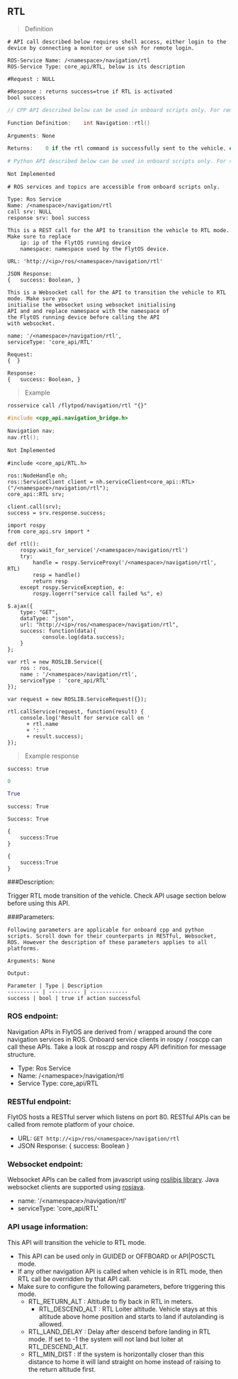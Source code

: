 ## RTL


> Definition

```shell
# API call described below requires shell access, either login to the device by connecting a monitor or use ssh for remote login.

ROS-Service Name: /<namespace>/navigation/rtl
ROS-Service Type: core_api/RTL, below is its description

#Request : NULL

#Response : returns success=true if RTL is activated
bool success
```

```cpp
// CPP API described below can be used in onboard scripts only. For remote scripts you can use http client libraries to call FlytOS REST endpoints from cpp.

Function Definition:    int Navigation::rtl()

Arguments: None

Returns:    0 if the rtl command is successfully sent to the vehicle, else returns 1.
```

```python
# Python API described below can be used in onboard scripts only. For remote scripts you can use http client libraries to call FlytOS REST endpoints from python.

Not Implemented
```

```python--ros
# ROS services and topics are accessible from onboard scripts only.

Type: Ros Service
Name: /<namespace>/navigation/rtl
call srv: NULL
response srv: bool success
```

```javascript--REST
This is a REST call for the API to transition the vehicle to RTL mode. Make sure to replace 
    ip: ip of the FlytOS running device
    namespace: namespace used by the FlytOS device.

URL: 'http://<ip>/ros/<namespace>/navigation/rtl'

JSON Response:
{   success: Boolean, }
```

```javascript--Websocket
This is a Websocket call for the API to transition the vehicle to RTL mode. Make sure you 
initialise the websocket using websocket initialising 
API and and replace namespace with the namespace of 
the FlytOS running device before calling the API 
with websocket.

name: '/<namespace>/navigation/rtl',
serviceType: 'core_api/RTL'

Request:
{  }

Response:
{   success: Boolean, }
```


> Example

```shell
rosservice call /flytpod/navigation/rtl "{}" 
```

```cpp
#include <cpp_api.navigation_bridge.h>

Navigation nav;
nav.rtl();
```

```python
Not Implemented
```

```cpp--ros
#include <core_api/RTL.h>

ros::NodeHandle nh;
ros::ServiceClient client = nh.serviceClient<core_api::RTL>("/<namespace>/navigation/rtl");
core_api::RTL srv;

client.call(srv);
success = srv.response.success;
```

```python--ros
import rospy
from core_api.srv import *

def rtl():
    rospy.wait_for_service('/<namespace>/navigation/rtl')
    try:
        handle = rospy.ServiceProxy('/<namespace>/navigation/rtl', RTL)
        resp = handle()
        return resp
    except rospy.ServiceException, e:
        rospy.logerr("service call failed %s", e)
```

```javascript--REST
$.ajax({
    type: "GET",
    dataType: "json",
    url: "http://<ip>/ros/<namespace>/navigation/rtl",  
    success: function(data){
           console.log(data.success);
    }
};
```

```javascript--Websocket
var rtl = new ROSLIB.Service({
    ros : ros,
    name : '/<namespace>/navigation/rtl',
    serviceType : 'core_api/RTL'
});

var request = new ROSLIB.ServiceRequest({});

rtl.callService(request, function(result) {
    console.log('Result for service call on '
      + rtl.name
      + ': '
      + result.success);
});
```


> Example response

```shell
success: true
```

```cpp
0
```

```python
True
```

```cpp--ros
success: True
```

```python--ros
Success: True
```

```javascript--REST
{
    success:True
}
```

```javascript--Websocket
{
    success:True
}
```





###Description:

Trigger RTL mode transition of the vehicle. Check API usage section below before using this API.

###Parameters:
    
    Following parameters are applicable for onboard cpp and python scripts. Scroll down for their counterparts in RESTful, Websocket, ROS. However the description of these parameters applies to all platforms. 
    
    Arguments: None
    
    Output:
    
    Parameter | Type | Description
    ---------- | ---------- | ------------
    success | bool | true if action successful

### ROS endpoint:
Navigation APIs in FlytOS are derived from / wrapped around the core navigation services in ROS. Onboard service clients in rospy / roscpp can call these APIs. Take a look at roscpp and rospy API definition for message structure. 

* Type: Ros Service</br> 
* Name: /\<namespace\>/navigation/rtl</br>
* Service Type: core_api/RTL

### RESTful endpoint:
FlytOS hosts a RESTful server which listens on port 80. RESTful APIs can be called from remote platform of your choice.

* URL: ``GET http://<ip>/ros/<namespace>/navigation/rtl``
* JSON Response:
{
    success: Boolean
}


### Websocket endpoint:
Websocket APIs can be called from javascript using [roslibjs library](https://github.com/RobotWebTools/roslibjs).
Java websocket clients are supported using [rosjava](http://wiki.ros.org/rosjava).

* name: '/\<namespace\>/navigation/rtl'</br>
* serviceType: 'core_api/RTL'


### API usage information:

This API will transition the vehicle to RTL mode.

* This API can be used only in GUIDED or OFFBOARD or API|POSCTL mode.
* If any other navigation API is called when vehicle is in RTL mode, then RTL call be overridden by that API call.
* Make sure to configure the following parameters, before triggering this mode.
  * RTL_RETURN_ALT : Altitude to fly back in RTL in meters.
	* RTL_DESCEND_ALT : RTL Loiter altitude. Vehicle stays at this altitude above home position and starts to land if autolanding is allowed.
  * RTL_LAND_DELAY : Delay after descend before landing in RTL mode. If set to -1 the system will not land but loiter at RTL_DESCEND_ALT. 
  * RTL_MIN_DIST : If the system is horizontally closer than this distance to home it will land straight on home instead of raising to the return altitude first. 

